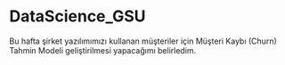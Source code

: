 # DataScience_GSU

Bu hafta şirket yazılımımızı kullanan müşteriler için Müşteri Kaybı (Churn) Tahmin Modeli geliştirilmesi yapacağımı belirledim.
